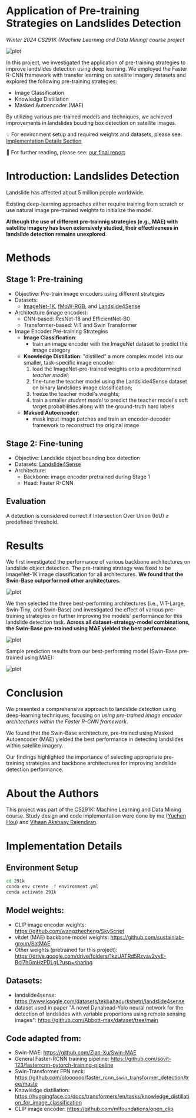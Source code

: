 # Application of Pre-training Strategies on Landslides Detection

*Winter 2024 CS291K (Machine Learning and Data Mining) course project*

![plot](/figures/training_pipeline.png)

In this project, we investigated the application of pre-training strategies to improve landslides detection using deep learning. We employed the Faster R-CNN framework with transfer learning on satellite imagery datasets and explored the following pre-training strategies:
- Image Classification
- Knowledge Distillation
- Masked Autoencoder (MAE)

By utilizing various pre-trained models and techniques, we achieved improvements in landslides bouding box detection on satellite images.


:bulb: For environment setup and required weights and datasets, please see: [Implementation Details Section](#implementation-details)

:mag_right: For further reading, please see: [our final report](/final_report.pdf) 

# Introduction: Landslides Detection
Landslide has affected about 5 million people worldwide.

Existing deep-learning approaches either require training from scratch or use natural image pre-trained weights to initialize the model.

**Although the use of different pre-trainnig strategies (e.g., MAE) with satellite imagery has been extensively studied, their effectiveness in landslide detection remains unexplored**. 

# Methods
## Stage 1: Pre-training
- Objective: Pre-train image encoders using different strategies
- Datasets:
    - [ImageNet-1K](https://www.image-net.org/), [fMoW-RGB](https://github.com/fMoW/dataset), and [Landslide4Sense](https://www.kaggle.com/datasets/tekbahadurkshetri/landslide4sense)
- Architecture (image encoder):
    - CNN-based: ResNet-18 and EfficientNet-B0
    - Transformer-based:  ViT and Swin Transformer
- Image Encoder Pre-training Strategies
    - **Image Classification**: 
        - train an image encoder with the ImageNet dataset to predict the image category
    - **Knowledge Distillation**: "distilled" a more complex model into our smaller, task-specific image encoder:
        1) load the ImageNet-pre-trained weights onto a predetermined *teacher model*; 
        2) fine-tune the teacher model using the Landslide4Sense dataset on binary landslides image classification; 
        3) freeze the teacher model's weights; 
        4) train a smaller *student model* to predict the teacher model's soft target probabilities along with the ground-truth hard labels
    - **Maksed Autoencoder**: 
        - mask input image patches and train an encoder-decoder framework to reconstruct the original image

## Stage 2: Fine-tuning
- Objective: Landslide object bounding box detection
- Datasets: [Landslide4Sense](https://www.kaggle.com/datasets/tekbahadurkshetri/landslide4sense)
- Architecture:
    - Backbone: image encoder pretrained during Stage 1
    - Head: Faster R-CNN


## Evaluation
A detection is considered correct if Intersection Over Union (IoU) ≥ predefined threshold.

# Results

We first investigated the performance of various backbone architectures on landslide object detection. The pre-training strategy was fixed to be ImageNet-1K image classification for all architectures. **We found that the Swin-Base outperformed other architectures.**

![plot](/figures/Table1.jpg)

We then selected the three best-performing architectures (i.e., ViT-Large, Swin-Tiny, and Swin-Base) and investigated the effect of various pre-training strategies on further improving the models' performance for this landslide detection task. **Across all dataset-strategy-model combinations, the Swin-Base pre-trained using MAE yielded the best performance.**

![plot](/figures/Table2.jpg)

Sample prediction results from our best-performing model (Swin-Base pre-trained using MAE):

![plot](/figures/prediction.png)

# Conclusion
 We presented a comprehensive approach to landslide detection using deep-learning techniques, focusing on *using pre-trained image encoder architectures within the Faster R-CNN framework*. 
 
 We found that the Swin-Base architecture, pre-trained using Masked Autoencoder (MAE) yielded the best performance in detecting landslides within satellite imagery. 

  Our findings highlighted the importance of selecting appropriate pre-training strategies and backbone architectures for improving landslide detection performance. 

# About the Authors
This project was part of the CS291K: Machine Learning and Data Mining course. Study design and code implementation were done by me ([Yuchen Hou](https://github.com/subawocit)) and [Vihaan Akshaay Rajendiran](https://github.com/VihaanAkshaay).


# Implementation Details
## Environment Setup
```sh
cd 291k
conda env create -f environment.yml
conda activate 291k
```

## Model weights:
- CLIP image encoder weights: https://github.com/wangzhecheng/SkyScript
- vitdet (MAE) backbone model weights: https://github.com/sustainlab-group/SatMAE
- Other weights (pretrained for this project): https://drive.google.com/drive/folders/1kzUATRd5Rzyav2yyE-Bcl7hGmHzPDLgL?usp=sharing 

## Datasets:
- landslide4sense: https://www.kaggle.com/datasets/tekbahadurkshetri/landslide4sense
- dataset used in paper "A novel Dynahead-Yolo neural network for the detection of landslides with variable proportions using remote sensing images": https://github.com/Abbott-max/dataset/tree/main


## Code adapted from:
- Swin-MAE: https://github.com/Zian-Xu/Swin-MAE
- General Faster-RCNN training pipeline: https://github.com/sovit-123/fasterrcnn-pytorch-training-pipeline
- Swin-Transformer FPN neck: https://github.com/oloooooo/faster_rcnn_swin_transformer_detection/tree/maste
- Knowledge distillation: https://huggingface.co/docs/transformers/en/tasks/knowledge_distillation_for_image_classification
- CLIP image encoder: https://github.com/mlfoundations/open_clip

